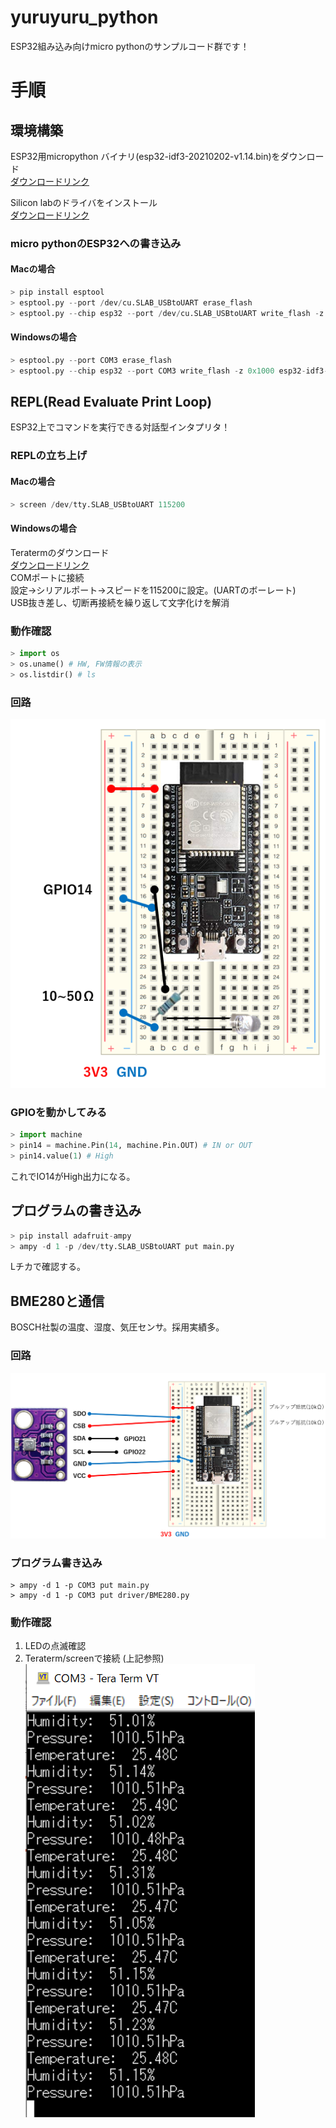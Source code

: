
# yuruyuru_python

ESP32組み込み向けmicro pythonのサンプルコード群です！

# 手順

## 環境構築

ESP32用micropython バイナリ(esp32-idf3-20210202-v1.14.bin)をダウンロード   
[ダウンロードリンク](https://micropython.org/download/esp32/)

Silicon labのドライバをインストール    
[ダウンロードリンク](https://jp.silabs.com/developers/usb-to-uart-bridge-vcp-drivers)

### micro pythonのESP32への書き込み
#### Macの場合
```python
> pip install esptool
> esptool.py --port /dev/cu.SLAB_USBtoUART erase_flash
> esptool.py --chip esp32 --port /dev/cu.SLAB_USBtoUART write_flash -z 0x1000 esp32-idf3-20210202-v1.14.bin
```

#### Windowsの場合
```python
> esptool.py --port COM3 erase_flash
> esptool.py --chip esp32 --port COM3 write_flash -z 0x1000 esp32-idf3-20210202-v1.14.bin
```

## REPL(Read Evaluate Print Loop)

ESP32上でコマンドを実行できる対話型インタプリタ！

### REPLの立ち上げ
#### Macの場合    
```python
> screen /dev/tty.SLAB_USBtoUART 115200
```

#### Windowsの場合    
Teratermのダウンロード    
[ダウンロードリンク](https://forest.watch.impress.co.jp/library/software/utf8teraterm/)    
COMポートに接続    
設定->シリアルポート->スピードを115200に設定。(UARTのボーレート)    
USB抜き差し、切断再接続を繰り返して文字化けを解消    

### 動作確認
```python
> import os
> os.uname() # HW, FW情報の表示
> os.listdir() # ls
```
### 回路
![LED回路](https://github.com/badmintoncryer/yuruyuru_python/blob/images/LED_schematic.PNG?raw=true)

### GPIOを動かしてみる

```python
> import machine
> pin14 = machine.Pin(14, machine.Pin.OUT) # IN or OUT
> pin14.value(1) # High
```

これでIO14がHigh出力になる。

## プログラムの書き込み

```python
> pip install adafruit-ampy
> ampy -d 1 -p /dev/tty.SLAB_USBtoUART put main.py
```

Lチカで確認する。

## BME280と通信
BOSCH社製の温度、湿度、気圧センサ。採用実績多。
### 回路
![回路](https://github.com/badmintoncryer/yuruyuru_python/blob/images/BME280_schematic.PNG?raw=true)
### プログラム書き込み
    > ampy -d 1 -p COM3 put main.py
    > ampy -d 1 -p COM3 put driver/BME280.py

### 動作確認
1. LEDの点滅確認
2. Teraterm/screenで接続 (上記参照)    
![ログ](https://github.com/badmintoncryer/yuruyuru_python/blob/images/bme280_log.PNG?raw=true)



